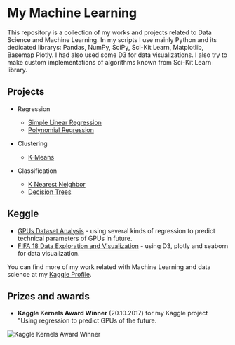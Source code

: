# My Machine Learning
This repository is a collection of my works and projects related to Data Science and Machine Learning. In my scripts I use mainly Python and its dedicated librarys: Pandas, NumPy, SciPy, Sci-Kit Learn, Matplotlib, Basemap Plotly. I had also used some D3 for data visualizations. I also try to make custom implementations of algorithms known from Sci-Kit Learn library.

## Projects

* Regression
  * [Simple Linear Regression](https://github.com/SkalskiP/My_Machine_Learning/tree/master/01_Regression/01_Simple_Linear_Regression)
  * [Polynomial Regression](https://github.com/SkalskiP/My_Machine_Learning/tree/master/01_Regression/02_Polynomial_Regression)

* Clustering
  * [K-Means](https://github.com/SkalskiP/My_Machine_Learning/tree/master/02_Custering/02_K-Means)

* Classification
  * [K Nearest Neighbor](https://github.com/SkalskiP/My_Machine_Learning/tree/master/03_Classification/01_K_Nearest_Neighbor)
  * [Decision Trees](https://github.com/SkalskiP/My_Machine_Learning/tree/master/03_Classification/02_Decision_Trees)

## Keggle

* [GPUs Dataset Analysis](https://www.kaggle.com/skalskip/using-regression-to-predict-gpus-of-the-future) - using several kinds of regression to predict technical parameters of GPUs in future.
* [FIFA 18 Data Exploration and Visualization](https://www.kaggle.com/skalskip/fifa-18-data-exploration-and-d3-js-visualization) - using D3, plotly and seaborn for data visualization.

You can find more of my work related with Machine Learning and data science at my <a href="https://www.kaggle.com/skalskip">Kaggle Profile</a>.

## Prizes and awards

* **Kaggle Kernels Award Winner** (20.10.2017) for my Kaggle project "Using regression to predict GPUs of the future.

<img src="https://github.com/SkalskiP/My_Machine_Learning/blob/master/0_Kaggle_projects/kaggle%20award.png" alt="Kaggle Kernels Award Winner">
